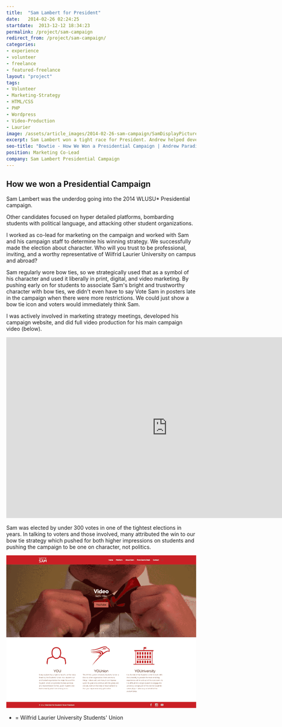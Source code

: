 ```yaml
---
title:  "Sam Lambert for President"
date:   2014-02-26 02:24:25
startdate:  2013-12-12 18:34:23
permalink: /project/sam-campaign
redirect_from: /project/sam-campaign/
categories:
- experience
- volunteer
- freelance
- featured-freelance
layout: "project"
tags:
- Volunteer
- Marketing-Strategy
- HTML/CSS
- PHP
- Wordpress
- Video-Production
- Laurier
image: /assets/article_images/2014-02-26-sam-campaign/SamDisplayPicture.png
excerpt: Sam Lambert won a tight race for President. Andrew helped develop the winning strategy, web, and video marketing.
seo-title: "Bowtie - How We Won a Presidential Campaign | Andrew Paradi"
position: Marketing Co-Lead
company: Sam Lambert Presidential Campaign
---
```


<h2>How we won a Presidential Campaign</h2>
Sam Lambert was the underdog going into the 2014 WLUSU* Presidential campaign.

Other candidates focused on hyper detailed platforms, bombarding students with political language, and attacking other student organizations.

I worked as co-lead for marketing on the campaign and worked with Sam and his campaign staff to determine his winning strategy. We successfully made the election about character. Who will you trust to be professional, inviting, and a worthy representative of Wilfrid Laurier University on campus and abroad?

Sam regularly wore bow ties, so we strategically used that as a symbol of his character and used it liberally in print, digital, and video marketing. By pushing early on for students to associate Sam's bright and trustworthy character with bow ties, we didn't even have to say Vote Sam in posters late in the campaign when there were more restrictions. We could just show a bow tie icon and voters would immediately think Sam.

I was actively involved in marketing strategy meetings, developed his campaign website, and did full video production for his main campaign video (below).

<iframe width="853" height="480" src="https://www.youtube-nocookie.com/embed/hfbE7sVbz8k?rel=0&amp;showinfo=0" frameborder="0" allowfullscreen></iframe>

Sam was elected by under 300 votes in one of the tightest elections in years. In talking to voters and those involved, many attributed the win to our bow tie strategy which pushed for both higher impressions on students and pushing the campaign to be one on character, not politics.

![](/assets/article_images/2014-02-26-sam-campaign/sam-site-c3.png)

* = Wilfrid Laurier University Students' Union
